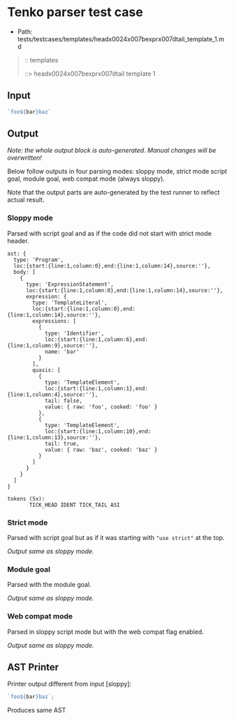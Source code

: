 # Tenko parser test case

- Path: tests/testcases/templates/headx0024x007bexprx007dtail_template_1.md

> :: templates
>
> ::> headx0024x007bexprx007dtail template 1

## Input

`````js
`foo${bar}baz`
`````

## Output

_Note: the whole output block is auto-generated. Manual changes will be overwritten!_

Below follow outputs in four parsing modes: sloppy mode, strict mode script goal, module goal, web compat mode (always sloppy).

Note that the output parts are auto-generated by the test runner to reflect actual result.

### Sloppy mode

Parsed with script goal and as if the code did not start with strict mode header.

`````
ast: {
  type: 'Program',
  loc:{start:{line:1,column:0},end:{line:1,column:14},source:''},
  body: [
    {
      type: 'ExpressionStatement',
      loc:{start:{line:1,column:0},end:{line:1,column:14},source:''},
      expression: {
        type: 'TemplateLiteral',
        loc:{start:{line:1,column:0},end:{line:1,column:14},source:''},
        expressions: [
          {
            type: 'Identifier',
            loc:{start:{line:1,column:6},end:{line:1,column:9},source:''},
            name: 'bar'
          }
        ],
        quasis: [
          {
            type: 'TemplateElement',
            loc:{start:{line:1,column:1},end:{line:1,column:4},source:''},
            tail: false,
            value: { raw: 'foo', cooked: 'foo' }
          },
          {
            type: 'TemplateElement',
            loc:{start:{line:1,column:10},end:{line:1,column:13},source:''},
            tail: true,
            value: { raw: 'baz', cooked: 'baz' }
          }
        ]
      }
    }
  ]
}

tokens (5x):
       TICK_HEAD IDENT TICK_TAIL ASI
`````

### Strict mode

Parsed with script goal but as if it was starting with `"use strict"` at the top.

_Output same as sloppy mode._

### Module goal

Parsed with the module goal.

_Output same as sloppy mode._

### Web compat mode

Parsed in sloppy script mode but with the web compat flag enabled.

_Output same as sloppy mode._

## AST Printer

Printer output different from input [sloppy]:

````js
`foo${bar}baz`;
````

Produces same AST
